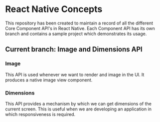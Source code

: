 # React Native Concepts

This repository has been created to maintain a record of all the different Core Component API's in React Native. Each Component API has its own branch and contains a sample project which demonstrates its usage.

## Current branch: Image and Dimensions API

### Image

This API is used whenever we want to render and image in the UI. It produces a native image view component.

### Dimensions

This API provides a mechanism by which we can get dimensions of the current screen. This is useful when we are developing an application in which responsiveness is required.
